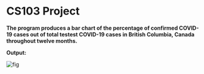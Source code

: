 # CS103 Project 

**The program produces a bar chart of the percentage of confirmed COVID-19 cases out of total testest COVID-19 cases in British Columbia, Canada throughout twelve months.**

**Output:**


![fig](https://user-images.githubusercontent.com/110744556/206931787-5e5169ed-0ed2-463d-885c-d608dc3c09dd.jpg)



